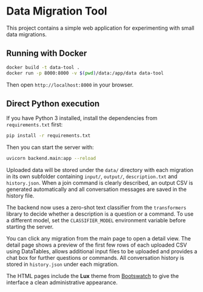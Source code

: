 # Data Migration Tool

This project contains a simple web application for experimenting with small data migrations.

## Running with Docker

```bash
docker build -t data-tool .
docker run -p 8000:8000 -v $(pwd)/data:/app/data data-tool
```

Then open `http://localhost:8000` in your browser.

## Direct Python execution

If you have Python 3 installed, install the dependencies from `requirements.txt` first:

```bash
pip install -r requirements.txt
```

Then you can start the server with:

```bash
uvicorn backend.main:app --reload
```

Uploaded data will be stored under the `data/` directory with each migration in its own subfolder containing `input/`, `output/`, `description.txt` and `history.json`. When a join command is clearly described, an output CSV is generated automatically and all conversation messages are saved in the history file.

The backend now uses a zero-shot text classifier from the `transformers` library
to decide whether a description is a question or a command. To use a different
model, set the `CLASSIFIER_MODEL` environment variable before starting the
server.

You can click any migration from the main page to open a detail view. The detail
page shows a preview of the first few rows of each uploaded CSV using
DataTables, allows additional input files to be uploaded and provides a chat box
for further questions or commands. All conversation history is stored in
`history.json` under each migration.

The HTML pages include the **Lux** theme from [Bootswatch](https://bootswatch.com/)
to give the interface a clean administrative appearance.
